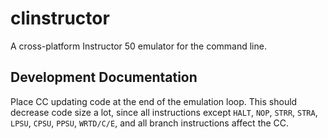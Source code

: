 clinstructor
============

A cross-platform Instructor 50 emulator for the command line.


Development Documentation
-------------------------

Place CC updating code at the end of the emulation loop. This should decrease
code size a lot, since all instructions except `HALT`, `NOP`, `STRR`, `STRA`,
`LPSU`, `CPSU`, `PPSU`, `WRTD/C/E`, and all branch instructions affect the CC.
